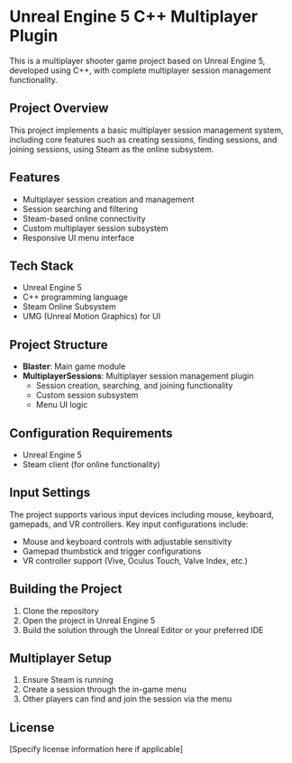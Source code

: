 # Unreal Engine 5 C++ Multiplayer Plugin

This is a multiplayer shooter game project based on Unreal Engine 5, developed using C++, with complete multiplayer session management functionality.

## Project Overview

This project implements a basic multiplayer session management system, including core features such as creating sessions, finding sessions, and joining sessions, using Steam as the online subsystem.

## Features

- Multiplayer session creation and management
- Session searching and filtering
- Steam-based online connectivity
- Custom multiplayer session subsystem
- Responsive UI menu interface

## Tech Stack

- Unreal Engine 5
- C++ programming language
- Steam Online Subsystem
- UMG (Unreal Motion Graphics) for UI

## Project Structure

- **Blaster**: Main game module
- **MultiplayerSessions**: Multiplayer session management plugin
  - Session creation, searching, and joining functionality
  - Custom session subsystem
  - Menu UI logic

## Configuration Requirements

- Unreal Engine 5
- Steam client (for online functionality)

## Input Settings

The project supports various input devices including mouse, keyboard, gamepads, and VR controllers. Key input configurations include:
- Mouse and keyboard controls with adjustable sensitivity
- Gamepad thumbstick and trigger configurations
- VR controller support (Vive, Oculus Touch, Valve Index, etc.)

## Building the Project

1. Clone the repository
2. Open the project in Unreal Engine 5
3. Build the solution through the Unreal Editor or your preferred IDE

## Multiplayer Setup

1. Ensure Steam is running
2. Create a session through the in-game menu
3. Other players can find and join the session via the menu

## License

[Specify license information here if applicable]

